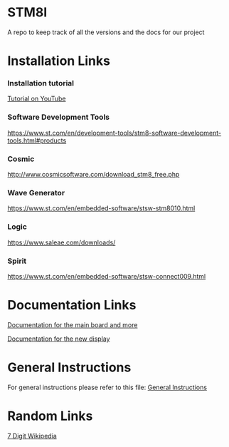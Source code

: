 
# STM8l
A repo to keep track of all the versions and the docs for our project

# Installation Links

### Installation tutorial

[Tutorial on YouTube](https://youtu.be/9E7AmWSQYI4)

### Software Development Tools

https://www.st.com/en/development-tools/stm8-software-development-tools.html#products

### Cosmic

http://www.cosmicsoftware.com/download_stm8_free.php

### Wave Generator

https://www.st.com/en/embedded-software/stsw-stm8010.html

### Logic

https://www.saleae.com/downloads/

### Spirit

https://www.st.com/en/embedded-software/stsw-connect009.html

# Documentation Links

[Documentation for the main board and more](./Docs)  

[Documentation for the new display](./SML08239)

# General Instructions

For general instructions please refer to this file:
[General Instructions](https://github.com/katistix/STM8l/blob/main/Personal%20Docs/General%20Instrunctions.md)

# Random Links

[7 Digit Wikipedia](https://en.wikipedia.org/wiki/Seven-segment_display_character_representations)
